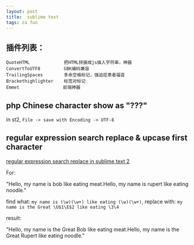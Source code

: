 ```yaml
---
layout: post
title:  sublime text
tags: za fun
---
```


## 插件列表：

    QuoteHTML             把HTML拼接成js插入字符串，神器
    ConvertToUTF8         GBK编码兼容
    TrailingSpaces        多余空格标记，强迫症患者福音
    Brackethighlighter    标签对标记
    Emmet               　前端神器

## php Chinese character show as "???"
in st2, `File -> save with Encoding -> UTF-8`

## regular expression search replace & upcase first character
[regular expression search replace in sublime text 2](http://stackoverflow.com/questions/11819886/)

For:

"Hello, my name is bob like eating meat.Hello, my name is rupert like eating noodle."

find what: `my name is (\w)(\w+) like eating (\w)(\w+)`, replace with: `my name is the Great \U$1\E$2 like eating \3\4`

result:

"Hello, my name is the Great Bob like eating meat.Hello, my name is the Great Rupert like eating noodle."
